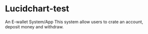 # Lucidchart-test
An E-wallet  System/App
This system allow users to crate an account, deposit money and withdraw. 

